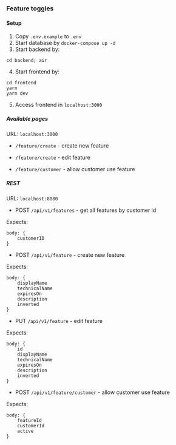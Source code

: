 ### Feature toggles

#### Setup

1. Copy `.env.example` to `.env`
2. Start database by `docker-compose up -d`
3. Start backend by:

```
cd backend; air
```

4. Start frontend by:

```
cd frontend
yarn
yarn dev
```

5. Access frontend in `localhost:3000`

##### Available pages

URL: `localhost:3000`

* `/feature/create` - create new feature

* `/feature/create` - edit feature

* `/feature/customer` - allow customer use feature

##### REST

URL: `localhost:8080`

* POST `/api/v1/features` - get all features by customer id

Expects:
```
body: {
    customerID
}
```

* POST `/api/v1/feature` - create new feature

Expects:
```
body: {
    displayName
    technicalName
    expiresOn
    description
    inverted
}
```

* PUT `/api/v1/feature` - edit feature

Expects:
```
body: {
    id
    displayName
    technicalName
    expiresOn
    description
    inverted
}
```

* POST `/api/v1/feature/customer` - allow customer use feature

Expects:
```
body: {
    featureId
    customerId
    active
}
```